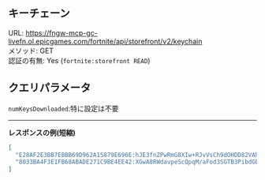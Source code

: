 ## キーチェーン

URL: https://fngw-mcp-gc-livefn.ol.epicgames.com/fortnite/api/storefront/v2/keychain \
メソッド: GET \
認証の有無: Yes (`fortnite:storefront READ`)

## クエリパラメータ

`numKeysDownloaded`:特に設定は不要

---

__レスポンスの例(短縮)__

```json
[
  "E28AF2E3BB7EBBB69D962A15879E696E:hJE3fnZPwRmG8XIw+RJvVsCh9dOHDD82VAhvMbi+nvs=:Pickaxe_DualParadox",
  "8033BA4F3E1FB68ABADE271C9BE4EE42:XGwA8RWdavpeScQpqM/aFod3SGTB3PibdGE7iGKR4jg="
]
```
